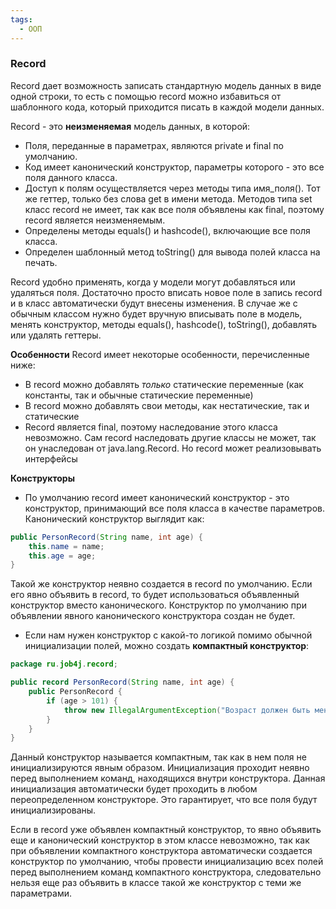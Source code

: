 ```yaml
---
tags:
  - ООП
---
```

### Record
Record дает возможность записать стандартную модель данных в виде одной строки, то есть с помощью record можно избавиться от шаблонного кода, который приходится писать в каждой модели данных.


Record - это **неизменяемая** модель данных, в которой:  

- Поля, переданные в параметрах, являются private и final по умолчанию.
- Код имеет канонический конструктор, параметры которого - это все поля данного класса.
- Доступ к полям осуществляется через методы типа имя_поля(). Тот же геттер, только без слова get в имени метода. Методов типа set класс record не имеет, так как все поля объявлены как final, поэтому record является неизменяемым.
- Определены методы equals() и hashcode(), включающие все поля класса.
- Определен шаблонный метод toString() для вывода полей класса на печать.

Record удобно применять, когда у модели могут добавляться или удаляться поля. Достаточно просто вписать новое поле в запись record и в класс автоматически будут внесены изменения. В случае же с обычным классом нужно будет вручную вписывать поле в модель, менять конструктор, методы equals(), hashcode(), toString(), добавлять или удалять геттеры.

**Особенности**
Record имеет некоторые особенности, перечисленные ниже:
- В record можно добавлять _только_ статические переменные (как константы, так и обычные статические переменные)
- В record можно добавлять свои методы, как нестатические, так и статические
- Record является final, поэтому наследование этого класса невозможно. Сам record наследовать другие классы не может, так он унаследован от java.lang.Record. Но record может реализовывать интерфейсы

**Конструкторы**
- По умолчанию record имеет канонический конструктор - это конструктор, принимающий все поля класса в качестве параметров. Канонический конструктор выглядит как:
```java
public PersonRecord(String name, int age) {
    this.name = name;
    this.age = age;
}
```
Такой же конструктор неявно создается в record по умолчанию. Если его явно объявить в record, то будет использоваться объявленный конструктор вместо канонического. Конструктор по умолчанию при объявлении явного канонического конструктора создан не будет.

- Если нам нужен конструктор с какой-то логикой помимо обычной инициализации полей, можно создать **компактный конструктор**:
```java
package ru.job4j.record;

public record PersonRecord(String name, int age) {
    public PersonRecord {
        if (age > 101) {
            throw new IllegalArgumentException("Возраст должен быть менее 101");
        }
    }
}
```
Данный конструктор называется компактным, так как в нем поля не инициализируются явным образом. Инициализация проходит неявно перед выполнением команд, находящихся внутри конструктора. Данная инициализация автоматически будет проходить в любом переопределенном конструкторе. Это гарантирует, что все поля будут инициализированы.

Если в record уже объявлен компактный конструктор, то явно объявить еще и канонический конструктор в этом классе невозможно, так как при объявлении компактного конструктора автоматически создается конструктор по умолчанию, чтобы провести инициализацию всех полей перед выполнением команд компактного конструктора, следовательно нельзя еще раз объявить в классе такой же конструктор с теми же параметрами.